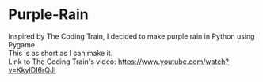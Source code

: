 # Purple-Rain
Inspired by The Coding Train, I decided to make purple rain in Python using Pygame\
This is as short as I can make it.\
Link to The Coding Train's video: https://www.youtube.com/watch?v=KkyIDI6rQJI
